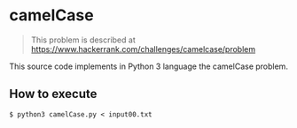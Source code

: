 # camelCase

> This problem is described at https://www.hackerrank.com/challenges/camelcase/problem

This source code implements in Python 3 language the camelCase problem.

## How to execute

```
$ python3 camelCase.py < input00.txt
```
